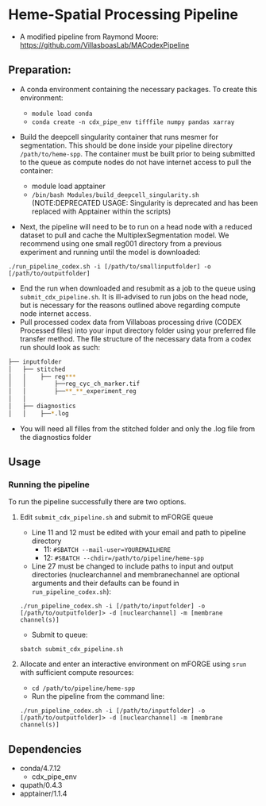 # Heme-Spatial Processing Pipeline
- A modified pipeline from Raymond Moore: https://github.com/VillasboasLab/MACodexPipeline
  
## Preparation:

- A conda environment containing the necessary packages. To create this environment: 
  - `module load conda`
  - `conda create -n cdx_pipe_env tifffile numpy pandas xarray`

- Build the deepcell singularity container that runs mesmer for segmentation. This should be done inside your pipeline directory `/path/to/heme-spp`. The container must be built prior to being submitted to the queue as compute nodes do not have internet access to pull the container:
  - module load apptainer
  - `/bin/bash Modules/build_deepcell_singularity.sh` (NOTE:DEPRECATED USAGE: Singularity is deprecated and has been replaced with Apptainer within the scripts)

- Next, the pipeline will need to be to run on a head node with a reduced dataset to pull and cache the MultiplexSegmentation model. We recommend using one small reg001 directory from a previous experiment and running until the model is downloaded:
```
./run_pipeline_codex.sh -i [/path/to/smallinputfolder] -o [/path/to/outputfolder]
```
- End the run when downloaded and resubmit as a job to the queue using `submit_cdx_pipeline.sh`. It is ill-advised to run jobs on the head node, but is necessary for the reasons outlined above regarding compute node internet access.
- Pull processed codex data from Villaboas processing drive (CODEX Processed files) into your input directory folder using your preferred file transfer method. The file structure of the necessary data from a codex run should look as such:
```bash
├── inputfolder
│   ├── stitched
│   │    ├── reg***
│   │        ├──reg_cyc_ch_marker.tif
│   │        ├──**_**_experiment_reg
│   │
│   ├── diagnostics
│   │    ├──*.log
```
- You will need all filles from the stitched folder and only the .log file from the diagnostics folder
## Usage
### Running the pipeline
To run the pipeline successfully there are two options.
1. Edit `submit_cdx_pipeline.sh` and submit to mFORGE queue
      - Line 11 and 12 must be edited with your email and path to pipeline directory
        - 11: `#SBATCH --mail-user=YOUREMAILHERE`
        - 12: `#SBATCH --chdir=/path/to/pipeline/heme-spp`
      - Line 27 must be changed to include paths to input and output directories (nuclearchannel and membranechannel are optional arguments and their defaults can be found in `run_pipeline_codex.sh`):
      ```
      ./run_pipeline_codex.sh -i [/path/to/inputfolder] -o [/path/to/outputfolder]> -d [nuclearchannel] -m [membrane channel(s)]
      ```
      
      - Submit to queue:
      ```
      sbatch submit_cdx_pipeline.sh
      ```
2. Allocate and enter an interactive environment on mFORGE using `srun` with sufficient compute resources:
      - `cd /path/to/pipeline/heme-spp`
      - Run the pipeline from the command line:
      ```
      ./run_pipeline_codex.sh -i [/path/to/inputfolder] -o [/path/to/outputfolder]> -d [nuclearchannel] -m [membrane channel(s)]
      ```
## Dependencies

- conda/4.7.12
  - cdx_pipe_env
- qupath/0.4.3
- apptainer/1.1.4
